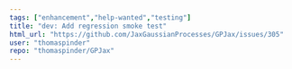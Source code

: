 ```yaml
---
tags: ["enhancement","help-wanted","testing"]
title: "dev: Add regression smoke test"
html_url: "https://github.com/JaxGaussianProcesses/GPJax/issues/305"
user: "thomaspinder"
repo: "thomaspinder/GPJax"
---
```


